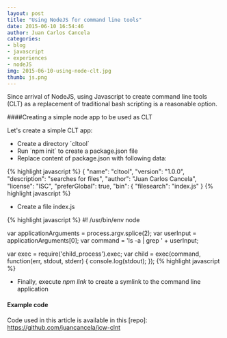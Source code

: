 ```yaml
---
layout: post
title: "Using NodeJS for command line tools"
date: 2015-06-10 16:54:46
author: Juan Carlos Cancela
categories: 
- blog 
- javascript
- experiences
- nodeJS
img: 2015-06-10-using-node-clt.jpg
thumb: js.png
---
```


Since arrival of NodeJS, using Javascript to create command line tools (CLT) as a replacement of traditional bash 
scripting is a reasonable option.
 
 
####Creating a simple node app to be used as CLT

Let's create a simple CLT app:
 
 * Create a directory ´cltool´
 * Run ´npm init´ to create a package.json file
 * Replace content of package.json with following data:
 
 {% highlight javascript %}
 {
   "name": "cltool",
   "version": "1.0.0",
   "description": "searches for files",
   "author": "Juan Carlos Cancela",
   "license": "ISC",
   "preferGlobal": true,
   "bin": {
     "filesearch": "index.js"
   }
 {% highlight javascript %}
 
 * Create a file index.js
 
 {% highlight javascript %}
   #! /usr/bin/env node
 
   var applicationArguments = process.argv.splice(2);
   var userInput = applicationArguments[0];
   var command = 'ls -a | grep ' + userInput;
 
   var exec = require('child_process').exec;
   var child = exec(command, function(err, stdout, stderr) {
     console.log(stdout);
   });
 {% highlight javascript %}
 
 * Finally, execute *npm link* to create a symlink to the command line application
 
 
#### Example code 

Code used in this article is available in this [repo]: https://github.com/juancancela/jcw-clnt




